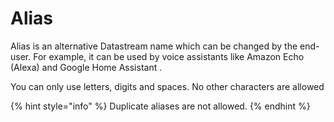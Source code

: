 # Alias

Alias is an alternative Datastream name which can be changed by the end-user. For example, it can be used by voice assistants like Amazon Echo \(Alexa\) and Google Home Assistant .

You can only use letters, digits and spaces. No other characters are allowed

{% hint style="info" %}
Duplicate aliases are not allowed.
{% endhint %}


